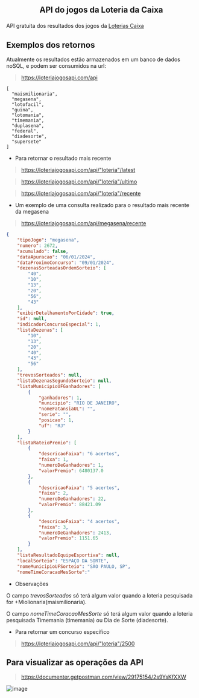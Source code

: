 ## <p align="center"><b>API do jogos da Loteria da Caixa</b></p>
API gratuita dos resultados dos jogos da [Loterias Caixa](https://loterias.caixa.gov.br/Paginas/default.aspx)

## Exemplos dos retornos
Atualmente os resultados estão armazenados em um banco de dados noSQL, e podem ser consumidos na url:

> https://loteriajogosapi.com/api
```array
[
  "maismilionaria",
  "megasena",
  "lotofacil",
  "quina",
  "lotomania",
  "timemania",
  "duplasena",
  "federal",
  "diadesorte",
  "supersete"
]
```
- Para retornar o resultado mais recente
>  https://loteriajogosapi.com/api/"loteria"/latest

>  https://loteriajogosapi.com/api/"loteria"/ultimo

>  https://loteriajogosapi.com/api/"loteria"/recente

- Um exemplo de uma consulta realizado para o resultado mais recente da megasena

> https://loteriajogosapi.com/api/megasena/recente

```json
{
    "tipoJogo": "megasena",
    "numero": 2672,
    "acumulado": false,
    "dataApuracao": "06/01/2024",
    "dataProximoConcurso": "09/01/2024",
    "dezenasSorteadasOrdemSorteio": [
        "40",
        "10",
        "13",
        "20",
        "56",
        "43"
    ],
    "exibirDetalhamentoPorCidade": true,
    "id": null,
    "indicadorConcursoEspecial": 1,
    "listaDezenas": [
        "10",
        "13",
        "20",
        "40",
        "43",
        "56"
    ],
    "trevosSorteados": null,
    "listaDezenasSegundoSorteio": null,
    "listaMunicipioUFGanhadores": [
        {
            "ganhadores": 1,
            "municipio": "RIO DE JANEIRO",
            "nomeFatansiaUL": "",
            "serie": "",
            "posicao": 1,
            "uf": "RJ"
        }
    ],
    "listaRateioPremio": [
        {
            "descricaoFaixa": "6 acertos",
            "faixa": 1,
            "numeroDeGanhadores": 1,
            "valorPremio": 6480137.0
        },
        {
            "descricaoFaixa": "5 acertos",
            "faixa": 2,
            "numeroDeGanhadores": 22,
            "valorPremio": 88421.09
        },
        {
            "descricaoFaixa": "4 acertos",
            "faixa": 3,
            "numeroDeGanhadores": 2413,
            "valorPremio": 1151.65
        }
    ],
    "listaResultadoEquipeEsportiva": null,
    "localSorteio": "ESPAÇO DA SORTE",
    "nomeMunicipioUFSorteio": "SÃO PAULO, SP",
    "nomeTimeCoracaoMesSorte":"
```
- Observações

O campo *trevosSorteados* só terá algum valor quando a loteria pesquisada for +Miolionaria(maismilionaria).

O campo *nomeTimeCoracaoMesSorte* só terá algum valor quando a loteria pesquisada Timemania (timemania) ou Dia de Sorte (diadesorte).

- Para retornar um concurso específico
> https://loteriajogosapi.com/api/"loteria"/2500

## Para visualizar as operações da API

> https://documenter.getpostman.com/view/29175154/2s9YsKfXXW

![image](https://github.com/sanisamoj/apiLoteria/assets/69211869/f3889dee-3763-45eb-97f0-19d94f25adf6)

